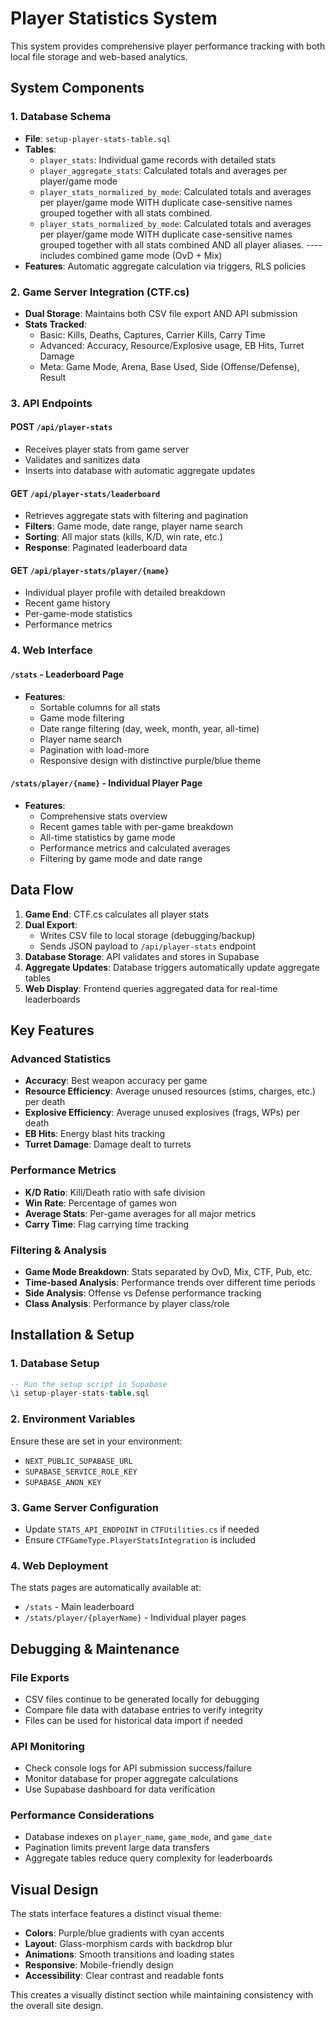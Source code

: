 # Player Statistics System

This system provides comprehensive player performance tracking with both local file storage and web-based analytics.

## System Components

### 1. Database Schema
- **File**: `setup-player-stats-table.sql`
- **Tables**:
  - `player_stats`: Individual game records with detailed stats
  - `player_aggregate_stats`: Calculated totals and averages per player/game mode
  - `player_stats_normalized_by_mode`: Calculated totals and averages per player/game mode WITH duplicate case-sensitive names grouped together with all stats combined.
  - `player_stats_normalized_by_mode`: Calculated totals and averages per player/game mode WITH duplicate case-sensitive names grouped together with all stats combined AND all player aliases.
  ----includes combined game mode (OvD + Mix)
- **Features**: Automatic aggregate calculation via triggers, RLS policies

### 2. Game Server Integration (CTF.cs)
- **Dual Storage**: Maintains both CSV file export AND API submission
- **Stats Tracked**:
  - Basic: Kills, Deaths, Captures, Carrier Kills, Carry Time
  - Advanced: Accuracy, Resource/Explosive usage, EB Hits, Turret Damage
  - Meta: Game Mode, Arena, Base Used, Side (Offense/Defense), Result

### 3. API Endpoints

#### POST `/api/player-stats`
- Receives player stats from game server
- Validates and sanitizes data
- Inserts into database with automatic aggregate updates

#### GET `/api/player-stats/leaderboard`
- Retrieves aggregate stats with filtering and pagination
- **Filters**: Game mode, date range, player name search
- **Sorting**: All major stats (kills, K/D, win rate, etc.)
- **Response**: Paginated leaderboard data

#### GET `/api/player-stats/player/{name}`
- Individual player profile with detailed breakdown
- Recent game history
- Per-game-mode statistics
- Performance metrics

### 4. Web Interface

#### `/stats` - Leaderboard Page
- **Features**:
  - Sortable columns for all stats
  - Game mode filtering
  - Date range filtering (day, week, month, year, all-time)
  - Player name search
  - Pagination with load-more
  - Responsive design with distinctive purple/blue theme

#### `/stats/player/{name}` - Individual Player Page
- **Features**:
  - Comprehensive stats overview
  - Recent games table with per-game breakdown
  - All-time statistics by game mode
  - Performance metrics and calculated averages
  - Filtering by game mode and date range

## Data Flow

1. **Game End**: CTF.cs calculates all player stats
2. **Dual Export**: 
   - Writes CSV file to local storage (debugging/backup)
   - Sends JSON payload to `/api/player-stats` endpoint
3. **Database Storage**: API validates and stores in Supabase
4. **Aggregate Updates**: Database triggers automatically update aggregate tables
5. **Web Display**: Frontend queries aggregated data for real-time leaderboards

## Key Features

### Advanced Statistics
- **Accuracy**: Best weapon accuracy per game
- **Resource Efficiency**: Average unused resources (stims, charges, etc.) per death
- **Explosive Efficiency**: Average unused explosives (frags, WPs) per death
- **EB Hits**: Energy blast hits tracking
- **Turret Damage**: Damage dealt to turrets

### Performance Metrics
- **K/D Ratio**: Kill/Death ratio with safe division
- **Win Rate**: Percentage of games won
- **Average Stats**: Per-game averages for all major metrics
- **Carry Time**: Flag carrying time tracking

### Filtering & Analysis
- **Game Mode Breakdown**: Stats separated by OvD, Mix, CTF, Pub, etc.
- **Time-based Analysis**: Performance trends over different time periods
- **Side Analysis**: Offense vs Defense performance tracking
- **Class Analysis**: Performance by player class/role

## Installation & Setup

### 1. Database Setup
```sql
-- Run the setup script in Supabase
\i setup-player-stats-table.sql
```

### 2. Environment Variables
Ensure these are set in your environment:
- `NEXT_PUBLIC_SUPABASE_URL`
- `SUPABASE_SERVICE_ROLE_KEY`
- `SUPABASE_ANON_KEY`

### 3. Game Server Configuration
- Update `STATS_API_ENDPOINT` in `CTFUtilities.cs` if needed
- Ensure `CTFGameType.PlayerStatsIntegration` is included

### 4. Web Deployment
The stats pages are automatically available at:
- `/stats` - Main leaderboard
- `/stats/player/{playerName}` - Individual player pages

## Debugging & Maintenance

### File Exports
- CSV files continue to be generated locally for debugging
- Compare file data with database entries to verify integrity
- Files can be used for historical data import if needed

### API Monitoring
- Check console logs for API submission success/failure
- Monitor database for proper aggregate calculations
- Use Supabase dashboard for data verification

### Performance Considerations
- Database indexes on `player_name`, `game_mode`, and `game_date`
- Pagination limits prevent large data transfers
- Aggregate tables reduce query complexity for leaderboards

## Visual Design

The stats interface features a distinct visual theme:
- **Colors**: Purple/blue gradients with cyan accents
- **Layout**: Glass-morphism cards with backdrop blur
- **Animations**: Smooth transitions and loading states
- **Responsive**: Mobile-friendly design
- **Accessibility**: Clear contrast and readable fonts

This creates a visually distinct section while maintaining consistency with the overall site design. 